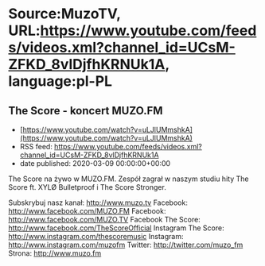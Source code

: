 # Source:MuzoTV, URL:https://www.youtube.com/feeds/videos.xml?channel_id=UCsM-ZFKD_8vlDjfhKRNUk1A, language:pl-PL

## The Score - koncert MUZO.FM
 - [https://www.youtube.com/watch?v=uLJlUMmshkA](https://www.youtube.com/watch?v=uLJlUMmshkA)
 - RSS feed: https://www.youtube.com/feeds/videos.xml?channel_id=UCsM-ZFKD_8vlDjfhKRNUk1A
 - date published: 2020-03-09 00:00:00+00:00

The Score na żywo w MUZO.FM. Zespół zagrał w naszym studiu hity The Score ft. XYLØ Bulletproof i The Score Stronger.


Subskrybuj nasz kanał: http://www.muzo.tv
Facebook: http://www.facebook.com/MUZO.FM
Facebook: http://www.facebook.com/MUZO.TV
Facebook The Score: http://www.facebook.com/TheScoreOfficial
Instagram The Score: http://www.instagram.com/thescoremusic
Instagram: http://www.instagram.com/muzofm
Twitter: http://twitter.com/muzo_fm
Strona: http://www.muzo.fm

